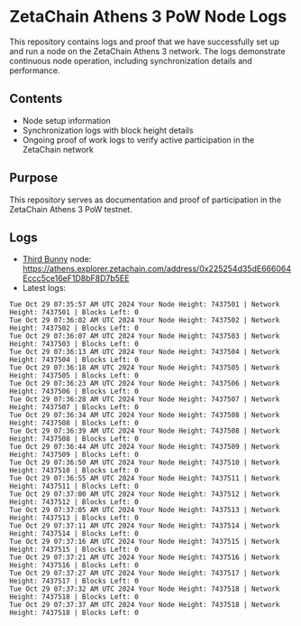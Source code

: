 # ZetaChain Athens 3 PoW Node Logs
This repository contains logs and proof that we have successfully set up and run a node on the ZetaChain Athens 3 network. The logs demonstrate continuous node operation, including synchronization details and performance.

## Contents
- Node setup information
- Synchronization logs with block height details
- Ongoing proof of work logs to verify active participation in the ZetaChain network

## Purpose
This repository serves as documentation and proof of participation in the ZetaChain Athens 3 PoW testnet.

## Logs

- [Third Bunny](https://thirdbunny.xyz/) node: https://athens.explorer.zetachain.com/address/0x225254d35dE666064Eccc5ce16eF1D8bF8D7b5EE
- Latest logs:
```
Tue Oct 29 07:35:57 AM UTC 2024 Your Node Height: 7437501 | Network Height: 7437501 | Blocks Left: 0
Tue Oct 29 07:36:02 AM UTC 2024 Your Node Height: 7437502 | Network Height: 7437502 | Blocks Left: 0
Tue Oct 29 07:36:07 AM UTC 2024 Your Node Height: 7437503 | Network Height: 7437503 | Blocks Left: 0
Tue Oct 29 07:36:13 AM UTC 2024 Your Node Height: 7437504 | Network Height: 7437504 | Blocks Left: 0
Tue Oct 29 07:36:18 AM UTC 2024 Your Node Height: 7437505 | Network Height: 7437505 | Blocks Left: 0
Tue Oct 29 07:36:23 AM UTC 2024 Your Node Height: 7437506 | Network Height: 7437506 | Blocks Left: 0
Tue Oct 29 07:36:28 AM UTC 2024 Your Node Height: 7437507 | Network Height: 7437507 | Blocks Left: 0
Tue Oct 29 07:36:34 AM UTC 2024 Your Node Height: 7437508 | Network Height: 7437508 | Blocks Left: 0
Tue Oct 29 07:36:39 AM UTC 2024 Your Node Height: 7437508 | Network Height: 7437508 | Blocks Left: 0
Tue Oct 29 07:36:44 AM UTC 2024 Your Node Height: 7437509 | Network Height: 7437509 | Blocks Left: 0
Tue Oct 29 07:36:50 AM UTC 2024 Your Node Height: 7437510 | Network Height: 7437510 | Blocks Left: 0
Tue Oct 29 07:36:55 AM UTC 2024 Your Node Height: 7437511 | Network Height: 7437511 | Blocks Left: 0
Tue Oct 29 07:37:00 AM UTC 2024 Your Node Height: 7437512 | Network Height: 7437512 | Blocks Left: 0
Tue Oct 29 07:37:05 AM UTC 2024 Your Node Height: 7437513 | Network Height: 7437513 | Blocks Left: 0
Tue Oct 29 07:37:11 AM UTC 2024 Your Node Height: 7437514 | Network Height: 7437514 | Blocks Left: 0
Tue Oct 29 07:37:16 AM UTC 2024 Your Node Height: 7437515 | Network Height: 7437515 | Blocks Left: 0
Tue Oct 29 07:37:21 AM UTC 2024 Your Node Height: 7437516 | Network Height: 7437516 | Blocks Left: 0
Tue Oct 29 07:37:27 AM UTC 2024 Your Node Height: 7437517 | Network Height: 7437517 | Blocks Left: 0
Tue Oct 29 07:37:32 AM UTC 2024 Your Node Height: 7437518 | Network Height: 7437518 | Blocks Left: 0
Tue Oct 29 07:37:37 AM UTC 2024 Your Node Height: 7437518 | Network Height: 7437518 | Blocks Left: 0
```
